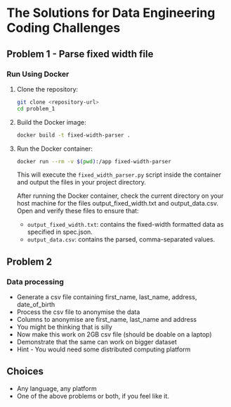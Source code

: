 # The Solutions for Data Engineering Coding Challenges

## Problem 1 - Parse fixed width file

### Run Using Docker

1. Clone the repository:

    ```bash
    git clone <repository-url>
    cd problem_1
    ```

2. Build the Docker image:

    ```bash
    docker build -t fixed-width-parser .
    ```

3. Run the Docker container:

    ```bash
    docker run --rm -v $(pwd):/app fixed-width-parser
    ```

   This will execute the `fixed_width_parser.py` script inside the container and output the files in your project directory.

    After running the Docker container, check the current directory on your host machine for the files output_fixed_width.txt and output_data.csv.
    Open and verify these files to ensure that:
    - `output_fixed_width.txt`: contains the fixed-width formatted data as specified in spec.json.
    - `output_data.csv`: contains the parsed, comma-separated values.


## Problem 2

### Data processing

- Generate a csv file containing first_name, last_name, address, date_of_birth
- Process the csv file to anonymise the data
- Columns to anonymise are first_name, last_name and address
- You might be thinking  that is silly
- Now make this work on 2GB csv file (should be doable on a laptop)
- Demonstrate that the same can work on bigger dataset
- Hint - You would need some distributed computing platform

## Choices

- Any language, any platform
- One of the above problems or both, if you feel like it.